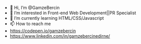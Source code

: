 - 👋 Hi, I’m @GamzeBercin
- 👀 I’m interested in Front-end Web Development||PR Specialist
- 🌱 I’m currently learning HTML/CSS/Javascript
- 📫 How to reach me 
- https://codepen.io/gamzebercin
- https://www.linkedin.com/in/gamzebercinedirne/

<!---
GamzeBercin/GamzeBercin is a ✨ special ✨ repository because its `README.md` (this file) appears on your GitHub profile.
You can click the Preview link to take a look at your changes.
--->

